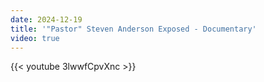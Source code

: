 ```yaml
---
date: 2024-12-19
title: '"Pastor" Steven Anderson Exposed - Documentary'
video: true
---
```



{{< youtube 3lwwfCpvXnc >}}
